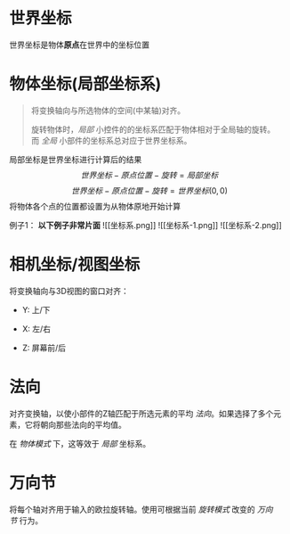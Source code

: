 # 世界坐标
世界坐标是物体**原点**在世界中的坐标位置

# 物体坐标(局部坐标系)

> 将变换轴向与所选物体的空间(中某轴)对齐。
> 
> 旋转物体时，_局部_ 小控件的的坐标系匹配于物体相对于全局轴的旋转。而 _全局_ 小部件的坐标系总对应于世界坐标系。


局部坐标是世界坐标进行计算后的结果
$$世界坐标-原点位置-旋转=局部坐标$$
$$世界坐标-原点位置-旋转=世界坐标(0,0)$$
将物体各个点的位置都设置为从物体原地开始计算

例子1：
**以下例子非常片面**
![[坐标系.png]]
![[坐标系-1.png]]
![[坐标系-2.png]]

# 相机坐标/视图坐标
将变换轴向与3D视图的窗口对齐：

- Y: 上/下
    
- X: 左/右
    
- Z: 屏幕前/后

# 法向

对齐变换轴，以使小部件的Z轴匹配于所选元素的平均 _法向_。如果选择了多个元素，它将朝向那些法向的平均值。

在 _物体模式_ 下，这等效于 _局部_ 坐标系。

# 万向节

将每个轴对齐用于输入的欧拉旋转轴。使用可根据当前 _旋转模式_ 改变的 _万向节_ 行为。